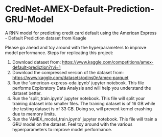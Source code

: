 # CredNet-AMEX-Default-Prediction-GRU-Model
 A RNN model for predicting credit card default using the American Express - Default Prediction dataset from Kaagle

 Please go ahead and toy around with the hyperparameters to improve model performance.
 Steps for replicating this project:
   1. Download dataset from: https://www.kaggle.com/competitions/amex-default-prediction?rvi=1
   2. Download the compressed version of the dataset from: https://www.kaggle.com/datasets/odins0n/amex-parquet
   3. Run the 'american-express-eda.ipynb' jupyter notebook. This file performs Exploratory Data Analysis and will help you understand the dataset better.
   4. Run the 'split_train.ipynb' jupyter notebook. This file will split your training dataset into smaller files. The training dataset is of 16 GB while the testing dataset is of       33 GB. Doing so, will prevent kernel crashing due to memory limits.
   5. Run the 'AMEX_model_train.ipynb' jupyter notebook. This file will train a GRU model on the dataset. Feel toy around with the various hyperparameters to improve model               performance.


